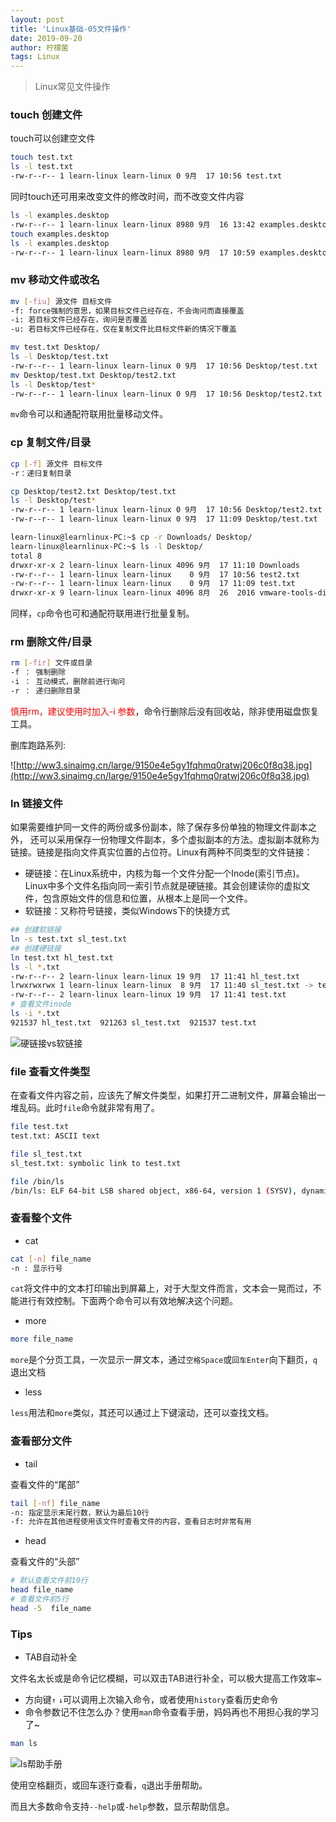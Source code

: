 ```yaml
---
layout: post
title: 'Linux基础-05文件操作'
date: 2019-09-20
author: 柠檬菌
tags: Linux
---
```


> Linux常见文件操作

### touch 创建文件

touch可以创建空文件

```bash
touch test.txt
ls -l test.txt 
-rw-r--r-- 1 learn-linux learn-linux 0 9月  17 10:56 test.txt
```

同时touch还可用来改变文件的修改时间，而不改变文件内容

```bash
ls -l examples.desktop 
-rw-r--r-- 1 learn-linux learn-linux 8980 9月  16 13:42 examples.desktop
touch examples.desktop 
ls -l examples.desktop 
-rw-r--r-- 1 learn-linux learn-linux 8980 9月  17 10:59 examples.desktop
```

### mv 移动文件或改名

```bash
mv [-fiu] 源文件 目标文件
-f: force强制的意思，如果目标文件已经存在，不会询问而直接覆盖
-i: 若目标文件已经存在，询问是否覆盖
-u: 若目标文件已经存在，仅在复制文件比目标文件新的情况下覆盖
```

```bash
mv test.txt Desktop/
ls -l Desktop/test.txt 
-rw-r--r-- 1 learn-linux learn-linux 0 9月  17 10:56 Desktop/test.txt
mv Desktop/test.txt Desktop/test2.txt
ls -l Desktop/test*
-rw-r--r-- 1 learn-linux learn-linux 0 9月  17 10:56 Desktop/test2.txt
```

`mv`命令可以和通配符联用批量移动文件。

### cp 复制文件/目录

```bash
cp [-f] 源文件 目标文件
-r：递归复制目录
```

```bash
cp Desktop/test2.txt Desktop/test.txt
ls -l Desktop/test*
-rw-r--r-- 1 learn-linux learn-linux 0 9月  17 10:56 Desktop/test2.txt
-rw-r--r-- 1 learn-linux learn-linux 0 9月  17 11:09 Desktop/test.txt

learn-linux@learnlinux-PC:~$ cp -r Downloads/ Desktop/
learn-linux@learnlinux-PC:~$ ls -l Desktop/
total 8
drwxr-xr-x 2 learn-linux learn-linux 4096 9月  17 11:10 Downloads
-rw-r--r-- 1 learn-linux learn-linux    0 9月  17 10:56 test2.txt
-rw-r--r-- 1 learn-linux learn-linux    0 9月  17 11:09 test.txt
drwxr-xr-x 9 learn-linux learn-linux 4096 8月  26  2016 vmware-tools-distrib
```

同样，`cp`命令也可和通配符联用进行批量复制。

### rm 删除文件/目录

```bash
rm [-fir] 文件或目录
-f ： 强制删除
-i ： 互动模式，删除前进行询问
-r ： 递归删除目录
```

<font color="red">慎用rm，建议使用时加入-i 参数</font>，命令行删除后没有回收站，除非使用磁盘恢复工具。

删库跑路系列:

![http://ww3.sinaimg.cn/large/9150e4e5gy1fqhmq0ratwj206c0f8q38.jpg](http://ww3.sinaimg.cn/large/9150e4e5gy1fqhmq0ratwj206c0f8q38.jpg)

### ln 链接文件

如果需要维护同一文件的两份或多份副本，除了保存多份单独的物理文件副本之外， 还可以采用保存一份物理文件副本，多个虚拟副本的方法。虚拟副本就称为链接。链接是指向文件真实位置的占位符。Linux有两种不同类型的文件链接：

- 硬链接：在Linux系统中，内核为每一个文件分配一个Inode(索引节点)。Linux中多个文件名指向同一索引节点就是硬链接。其会创建读你的虚拟文件，包含原始文件的信息和位置，从根本上是同一个文件。
- 软链接：又称符号链接，类似Windows下的快捷方式

```bash
## 创建软链接
ln -s test.txt sl_test.txt
## 创建硬链接
ln test.txt hl_test.txt
ls -l *.txt
-rw-r--r-- 2 learn-linux learn-linux 19 9月  17 11:41 hl_test.txt
lrwxrwxrwx 1 learn-linux learn-linux  8 9月  17 11:40 sl_test.txt -> test.txt
-rw-r--r-- 2 learn-linux learn-linux 19 9月  17 11:41 test.txt
# 查看文件inode
ls -i *.txt
921537 hl_test.txt  921263 sl_test.txt  921537 test.txt
```

![硬链接vs软链接](https://ae01.alicdn.com/kf/H974114bc58f74b7c889f545a4cb6bf756.png)

### file 查看文件类型

在查看文件内容之前，应该先了解文件类型，如果打开二进制文件，屏幕会输出一堆乱码。此时`file`命令就非常有用了。

```bash
file test.txt
test.txt: ASCII text

file sl_test.txt 
sl_test.txt: symbolic link to test.txt

file /bin/ls
/bin/ls: ELF 64-bit LSB shared object, x86-64, version 1 (SYSV), dynamically linked, interpreter /lib64/l, for GNU/Linux 3.2.0, BuildID[sha1]=9567f9a28e66f4d7ec4baf31cfbf68d0410f0ae6, stripped
```

### 查看整个文件

- cat

```bash
cat [-n] file_name
-n : 显示行号
```

`cat`将文件中的文本打印输出到屏幕上，对于大型文件而言，文本会一晃而过，不能进行有效控制。下面两个命令可以有效地解决这个问题。

- more

```bash
more file_name
```

`more`是个分页工具，一次显示一屏文本，通过`空格Space`或`回车Enter`向下翻页，`q`退出文档

- less

`less`用法和`more`类似，其还可以通过上下键滚动，还可以查找文档。

### 查看部分文件

- tail

查看文件的“尾部”

```bash
tail [-nf] file_name
-n: 指定显示末尾行数，默认为最后10行
-f: 允许在其他进程使用该文件时查看文件的内容，查看日志时非常有用
```

- head

查看文件的“头部”


```bash
# 默认查看文件前10行
head file_name
# 查看文件前5行
head -5  file_name
```

### Tips

- TAB自动补全

文件名太长或是命令记忆模糊，可以双击TAB进行补全，可以极大提高工作效率~

- 方向键`↑` `↓`可以调用上次输入命令，或者使用`history`查看历史命令
- 命令参数记不住怎么办？使用`man`命令查看手册，妈妈再也不用担心我的学习了~

```bash
man ls
```

![ls帮助手册](https://ae01.alicdn.com/kf/Hfaf46b4e37524d1685a6f89259c5fbbah.png)

使用空格翻页，或回车逐行查看，`q`退出手册帮助。

而且大多数命令支持`--help`或`-help`参数，显示帮助信息。
